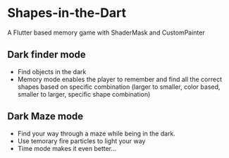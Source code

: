 
# Shapes-in-the-Dart
A Flutter based memory game with ShaderMask and CustomPainter

## Dark finder mode

- Find objects in the dark
- Memory mode enables the player to remember and find all the correct shapes based on specific combination (larger to smaller, color based, smaller to larger, specific shape combination)


## Dark Maze mode

- Find your way through a maze while being in the dark.
- Use temorary fire particles to light your way
- Time mode makes it even better... 
